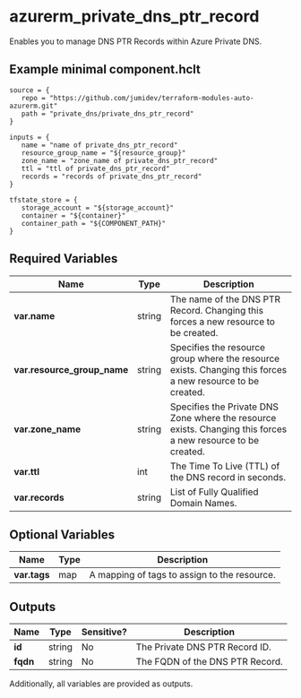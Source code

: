 # azurerm_private_dns_ptr_record

Enables you to manage DNS PTR Records within Azure Private DNS.

## Example minimal component.hclt

```hcl
source = {
   repo = "https://github.com/jumidev/terraform-modules-auto-azurerm.git" 
   path = "private_dns/private_dns_ptr_record" 
}

inputs = {
   name = "name of private_dns_ptr_record" 
   resource_group_name = "${resource_group}" 
   zone_name = "zone_name of private_dns_ptr_record" 
   ttl = "ttl of private_dns_ptr_record" 
   records = "records of private_dns_ptr_record" 
}

tfstate_store = {
   storage_account = "${storage_account}" 
   container = "${container}" 
   container_path = "${COMPONENT_PATH}" 
}

```

## Required Variables

| Name | Type |  Description |
| ---- | --------- |  ----------- |
| **var.name** | string |  The name of the DNS PTR Record. Changing this forces a new resource to be created. | 
| **var.resource_group_name** | string |  Specifies the resource group where the resource exists. Changing this forces a new resource to be created. | 
| **var.zone_name** | string |  Specifies the Private DNS Zone where the resource exists. Changing this forces a new resource to be created. | 
| **var.ttl** | int |  The Time To Live (TTL) of the DNS record in seconds. | 
| **var.records** | string |  List of Fully Qualified Domain Names. | 

## Optional Variables

| Name | Type |  Description |
| ---- | --------- |  ----------- |
| **var.tags** | map |  A mapping of tags to assign to the resource. | 



## Outputs

| Name | Type | Sensitive? | Description |
| ---- | ---- | --------- | --------- |
| **id** | string | No  | The Private DNS PTR Record ID. | 
| **fqdn** | string | No  | The FQDN of the DNS PTR Record. | 

Additionally, all variables are provided as outputs.
